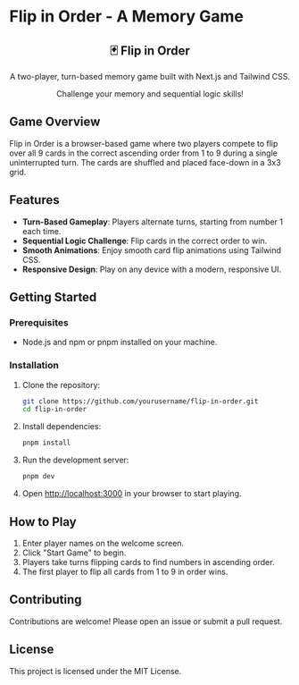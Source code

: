 # Flip in Order - A Memory Game

<div align="center">
  <h2>🃏 Flip in Order</h2>
  <p>A two-player, turn-based memory game built with Next.js and Tailwind CSS.</p>
  <p>Challenge your memory and sequential logic skills!</p>
</div>

## Game Overview

Flip in Order is a browser-based game where two players compete to flip over all 9 cards in the correct ascending order from 1 to 9 during a single uninterrupted turn. The cards are shuffled and placed face-down in a 3x3 grid.

## Features

- **Turn-Based Gameplay**: Players alternate turns, starting from number 1 each time.
- **Sequential Logic Challenge**: Flip cards in the correct order to win.
- **Smooth Animations**: Enjoy smooth card flip animations using Tailwind CSS.
- **Responsive Design**: Play on any device with a modern, responsive UI.

## Getting Started

### Prerequisites

- Node.js and npm or pnpm installed on your machine.

### Installation

1. Clone the repository:

   ```bash
   git clone https://github.com/yourusername/flip-in-order.git
   cd flip-in-order
   ```

2. Install dependencies:

   ```bash
   pnpm install
   ```

3. Run the development server:

   ```bash
   pnpm dev
   ```

4. Open [http://localhost:3000](http://localhost:3000) in your browser to start playing.

## How to Play

1. Enter player names on the welcome screen.
2. Click "Start Game" to begin.
3. Players take turns flipping cards to find numbers in ascending order.
4. The first player to flip all cards from 1 to 9 in order wins.

## Contributing

Contributions are welcome! Please open an issue or submit a pull request.

## License

This project is licensed under the MIT License.
